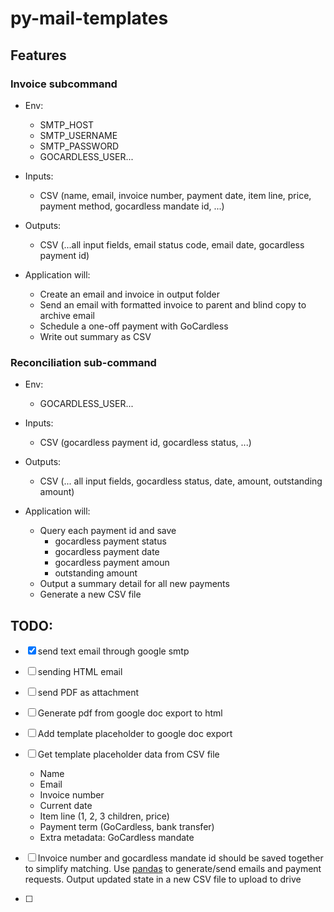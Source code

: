 # py-mail-templates

## Features

### Invoice subcommand

- Env:
    - SMTP_HOST
    - SMTP_USERNAME
    - SMTP_PASSWORD
    - GOCARDLESS_USER...
- Inputs:
    - CSV (name, email, invoice number, payment date, item line, price, payment method, gocardless mandate id, ...)
- Outputs:
    - CSV (...all input fields, email status code, email date, gocardless payment id)
    
- Application will:
    - Create an email and invoice in output folder
    - Send an email with formatted invoice to parent and blind copy to archive email
    - Schedule a one-off payment with GoCardless
    - Write out summary as CSV

### Reconciliation sub-command

- Env:
    - GOCARDLESS_USER...
- Inputs:
    - CSV (gocardless payment id, gocardless status, ...)
- Outputs:
    - CSV (... all input fields, gocardless status, date, amount, outstanding amount)

- Application will:
    - Query each payment id and save
        - gocardless payment status
        - gocardless payment date
        - gocardless payment amoun
        - outstanding amount  
    - Output a summary detail for all new payments
    - Generate a new CSV file

## TODO:

- [x] send text email through google smtp 
- [ ] sending HTML email
- [ ] send PDF as attachment
- [ ] Generate pdf from google doc export to html
- [ ] Add template placeholder to google doc export
- [ ] Get template placeholder data from CSV file
    - Name
    - Email
    - Invoice number
    - Current date
    - Item line (1, 2, 3 children, price)
    - Payment term (GoCardless, bank transfer) 
    - Extra metadata: GoCardless mandate        

- [ ] Invoice number and gocardless mandate id should be saved together to simplify matching. Use [pandas](https://towardsdatascience.com/read-data-from-google-sheets-into-pandas-without-the-google-sheets-api-5c468536550) to generate/send emails and payment requests. Output updated state in a new CSV file to upload to drive 
- [ ]